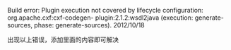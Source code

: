 Build error: Plugin execution not covered by lifecycle configuration: org.apache.cxf:cxf-codegen- plugin:2.1.2:wsdl2java (execution: generate-sources, phase: generate-sources). 2012/10/18

出现以上错误，添加<pluginManagement></pluginManagement>里面的内容即可解决

